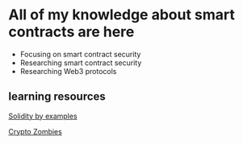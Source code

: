 # All of my knowledge about smart contracts are here
- Focusing on smart contract security
- Researching smart contract security
- Researching Web3 protocols

## learning resources

[Solidity by examples](https://solidity-by-example.org/)

[Crypto Zombies](https://cryptozombies.io/en/course/)